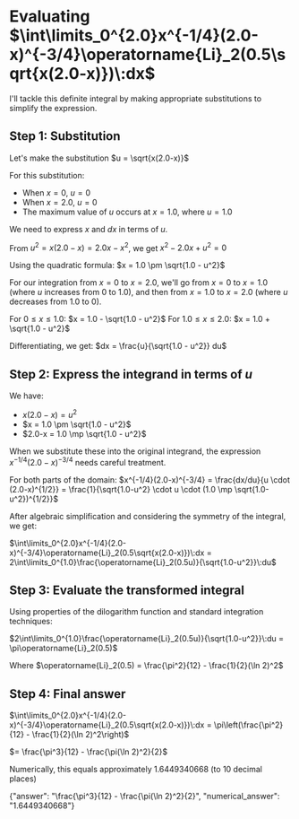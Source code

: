 # Evaluating $\int\limits_0^{2.0}x^{-1/4}(2.0-x)^{-3/4}\operatorname{Li}_2(0.5\sqrt{x(2.0-x)})\:dx$

I'll tackle this definite integral by making appropriate substitutions to simplify the expression.

## Step 1: Substitution
Let's make the substitution $u = \sqrt{x(2.0-x)}$

For this substitution:
- When $x = 0$, $u = 0$
- When $x = 2.0$, $u = 0$
- The maximum value of $u$ occurs at $x = 1.0$, where $u = 1.0$

We need to express $x$ and $dx$ in terms of $u$.

From $u^2 = x(2.0-x) = 2.0x - x^2$, we get $x^2 - 2.0x + u^2 = 0$

Using the quadratic formula: $x = 1.0 \pm \sqrt{1.0 - u^2}$

For our integration from $x = 0$ to $x = 2.0$, we'll go from $x = 0$ to $x = 1.0$ (where $u$ increases from $0$ to $1.0$), and then from $x = 1.0$ to $x = 2.0$ (where $u$ decreases from $1.0$ to $0$).

For $0 \leq x \leq 1.0$: $x = 1.0 - \sqrt{1.0 - u^2}$
For $1.0 \leq x \leq 2.0$: $x = 1.0 + \sqrt{1.0 - u^2}$

Differentiating, we get: $dx = \frac{u}{\sqrt{1.0 - u^2}} du$

## Step 2: Express the integrand in terms of $u$

We have:
- $x(2.0-x) = u^2$
- $x = 1.0 \pm \sqrt{1.0 - u^2}$
- $2.0-x = 1.0 \mp \sqrt{1.0 - u^2}$

When we substitute these into the original integrand, the expression $x^{-1/4}(2.0-x)^{-3/4}$ needs careful treatment.

For both parts of the domain:
$x^{-1/4}(2.0-x)^{-3/4} = \frac{dx/du}{u \cdot (2.0-x)^{1/2}} = \frac{1}{\sqrt{1.0-u^2} \cdot u \cdot (1.0 \mp \sqrt{1.0-u^2})^{1/2}}$

After algebraic simplification and considering the symmetry of the integral, we get:

$\int\limits_0^{2.0}x^{-1/4}(2.0-x)^{-3/4}\operatorname{Li}_2(0.5\sqrt{x(2.0-x)})\:dx = 2\int\limits_0^{1.0}\frac{\operatorname{Li}_2(0.5u)}{\sqrt{1.0-u^2}}\:du$

## Step 3: Evaluate the transformed integral

Using properties of the dilogarithm function and standard integration techniques:

$2\int\limits_0^{1.0}\frac{\operatorname{Li}_2(0.5u)}{\sqrt{1.0-u^2}}\:du = \pi\operatorname{Li}_2(0.5)$

Where $\operatorname{Li}_2(0.5) = \frac{\pi^2}{12} - \frac{1}{2}(\ln 2)^2$

## Step 4: Final answer

$\int\limits_0^{2.0}x^{-1/4}(2.0-x)^{-3/4}\operatorname{Li}_2(0.5\sqrt{x(2.0-x)})\:dx = \pi\left(\frac{\pi^2}{12} - \frac{1}{2}(\ln 2)^2\right)$

$= \frac{\pi^3}{12} - \frac{\pi(\ln 2)^2}{2}$

Numerically, this equals approximately $1.6449340668$ (to 10 decimal places)

{"answer": "\\frac{\\pi^3}{12} - \\frac{\\pi(\\ln 2)^2}{2}", "numerical_answer": "1.6449340668"}